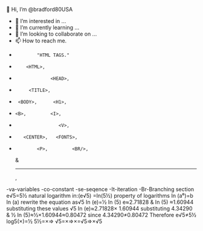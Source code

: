  👋 Hi, I’m @bradford80USA
- 👀 I’m interested in ...
- 🌱 I’m currently learning ...
- 💞️ I’m looking to collaborate on ...
- 📫 How to reach me.
-             "HTML TAGS."
-         <HTML>,
-                  <HEAD>,
-          <TITLE>,
-      <BODY>,      <H1>,
-     <B>,         <I>,
-                     <V>,
-        <CENTER>,   <FONTS>,
-             <P>,         <BR/>, 
  & 
  <HR/>,
-va-variables 
-co-constant
-se-seqence
-It-iteration
-Br-Branching section 
e√5=5½ natural logarithm 
in:(e√5)
=In(5½) property of 
logarithms In
(a⁶)=b In (a) rewrite 
the equation as√5 In
(e)=½ In (5) e≈2.71828 
& In (5) ≈1.60944 
substituting these 
values √5 In (e)≈2.71828×
1.60944 substituting 
4.34290 & ½ In (5)≈½×1.60944≈0.80472 
since 4.34290≠0.80472 
Therefore e√5≠5½ 
log5(×)=½ 5½=×=>
√5=×=>×=√5=>×√5



